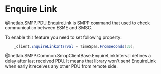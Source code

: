 Enquire Link
============

@Inetlab.SMPP.PDU.EnquireLink is SMPP command that used to check communication between ESME and SMSC.

To enable this feature you need to set following property:

```cs
    _client.EnquireLinkInterval = TimeSpan.FromSeconds(30);     
```

@Inetlab.SMPP.Common.SmppClientBase.EnquireLinkInterval defines a delay after last received PDU. It means that library won't send EnquireLink when early it receives any other PDU from remote side.